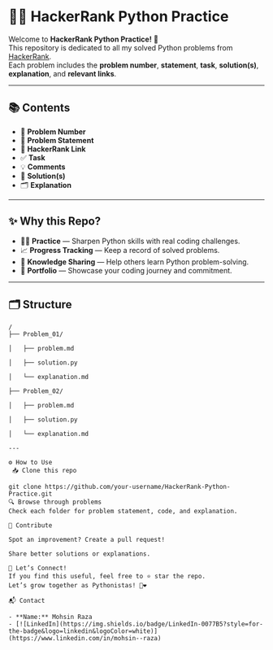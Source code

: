 # 🐍✨ HackerRank Python Practice

Welcome to **HackerRank Python Practice!** 🚀  
This repository is dedicated to all my solved Python problems from [HackerRank](https://www.hackerrank.com/).  
Each problem includes the **problem number**, **statement**, **task**, **solution(s)**, **explanation**, and **relevant links**.  

---

## 📚 Contents

* 📌 **Problem Number**
* 📝 **Problem Statement**
* 🔗 **HackerRank Link**
* ✅ **Task**
* 💡 **Comments**
* 🧩 **Solution(s)**
* 🗂️ **Explanation**

---

## ✨ Why this Repo?

* 👨‍💻 **Practice** — Sharpen Python skills with real coding challenges.
* 📈 **Progress Tracking** — Keep a record of solved problems.
* 🧠 **Knowledge Sharing** — Help others learn Python problem-solving.
* 📂 **Portfolio** — Showcase your coding journey and commitment.

---

## 🗂️ Structure

```plaintext
/
├── Problem_01/

│   ├── problem.md

│   ├── solution.py

│   └── explanation.md

├── Problem_02/

│   ├── problem.md

│   ├── solution.py

│   └── explanation.md

---

⚙️ How to Use
 📥 Clone this repo

git clone https://github.com/your-username/HackerRank-Python-Practice.git
🔍 Browse through problems
Check each folder for problem statement, code, and explanation.

🤝 Contribute

Spot an improvement? Create a pull request!

Share better solutions or explanations.

🌟 Let’s Connect!
If you find this useful, feel free to ⭐️ star the repo.
Let’s grow together as Pythonistas! 🐍❤️

📬 Contact

- **Name:** Mohsin Raza
- [![LinkedIn](https://img.shields.io/badge/LinkedIn-0077B5?style=for-the-badge&logo=linkedin&logoColor=white)](https://www.linkedin.com/in/mohsin--raza)
